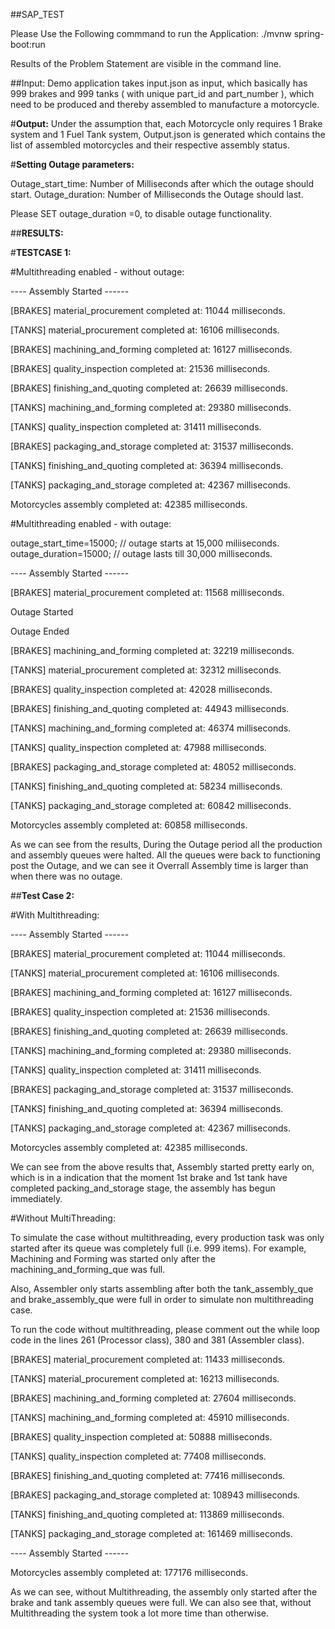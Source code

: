 ##SAP_TEST

Please Use the Following commmand to run the Application:
./mvnw spring-boot:run

Results of the Problem Statement are visible in the command line.

##Input:
Demo application takes input.json as input, which basically has 999 brakes and 999 tanks ( with unique part_id and part_number ), 
which need to be produced and thereby assembled to manufacture a motorcycle.

#**Output:**
Under the assumption that, each Motorcycle only requires 1 Brake system and 1 Fuel Tank system, Output.json is generated which contains
the list of assembled motorcycles and their respective assembly status.


#**Setting Outage parameters:**

Outage_start_time: Number of Milliseconds after which the outage should start.
Outage_duration: Number of Milliseconds the Outage should last. 

Please SET outage_duration =0, to disable outage functionality.


##**RESULTS:**

#**TESTCASE 1:**

#Multithreading enabled - without outage:

---- Assembly Started ------

[BRAKES] material_procurement completed at: 11044 milliseconds.

[TANKS] material_procurement completed at: 16106 milliseconds.

[BRAKES] machining_and_forming completed at: 16127 milliseconds.

[BRAKES] quality_inspection completed at: 21536 milliseconds.

[BRAKES] finishing_and_quoting completed at: 26639 milliseconds.

[TANKS] machining_and_forming completed at: 29380 milliseconds.

[TANKS] quality_inspection completed at: 31411 milliseconds.

[BRAKES] packaging_and_storage completed at: 31537 milliseconds.

[TANKS] finishing_and_quoting completed at: 36394 milliseconds.

[TANKS] packaging_and_storage completed at: 42367 milliseconds.

Motorcycles assembly completed at: 42385 milliseconds.





#Multithreading enabled - with outage:

outage_start_time=15000; // outage starts at 15,000 miliiseconds.
outage_duration=15000;  // outage lasts till 30,000 milliseconds.

---- Assembly Started ------

[BRAKES] material_procurement completed at: 11568 milliseconds.


Outage Started

Outage Ended

[BRAKES] machining_and_forming completed at: 32219 milliseconds.

[TANKS] material_procurement completed at: 32312 milliseconds.

[BRAKES] quality_inspection completed at: 42028 milliseconds.

[BRAKES] finishing_and_quoting completed at: 44943 milliseconds.

[TANKS] machining_and_forming completed at: 46374 milliseconds.

[TANKS] quality_inspection completed at: 47988 milliseconds.

[BRAKES] packaging_and_storage completed at: 48052 milliseconds.

[TANKS] finishing_and_quoting completed at: 58234 milliseconds.

[TANKS] packaging_and_storage completed at: 60842 milliseconds.

Motorcycles assembly completed at: 60858 milliseconds.

As we can see from the results, During the Outage period all the production and assembly queues were halted.
All the queues were back to functioning post the Outage, and we can see it Overrall Assembly time is
larger than when there was no outage.


##**Test Case 2:**

#With Multithreading:

---- Assembly Started ------

[BRAKES] material_procurement completed at: 11044 milliseconds.

[TANKS] material_procurement completed at: 16106 milliseconds.

[BRAKES] machining_and_forming completed at: 16127 milliseconds.

[BRAKES] quality_inspection completed at: 21536 milliseconds.

[BRAKES] finishing_and_quoting completed at: 26639 milliseconds.

[TANKS] machining_and_forming completed at: 29380 milliseconds.

[TANKS] quality_inspection completed at: 31411 milliseconds.

[BRAKES] packaging_and_storage completed at: 31537 milliseconds.

[TANKS] finishing_and_quoting completed at: 36394 milliseconds.

[TANKS] packaging_and_storage completed at: 42367 milliseconds.

Motorcycles assembly completed at: 42385 milliseconds.

We can see from the above results that, Assembly started pretty early on, which is in a indication that the moment 1st brake and 1st tank 
have completed packing_and_storage stage, the assembly has begun immediately.




#Without MultiThreading:

To simulate the case without multithreading, every production task was only started after its queue was completely full (i.e. 999 items).
For example, Machining and Forming was started only after the machining_and_forming_que was full.

Also, Assembler only starts assembling after both the tank_assembly_que and brake_assembly_que were full in order to simulate non multithreading case.

To run the code without multithreading, please comment out the while loop code in the lines 261 (Processor class), 380 and 381 (Assembler class).

[BRAKES] material_procurement completed at: 11433 milliseconds.

[TANKS] material_procurement completed at: 16213 milliseconds.

[BRAKES] machining_and_forming completed at: 27604 milliseconds.

[TANKS] machining_and_forming completed at: 45910 milliseconds.

[BRAKES] quality_inspection completed at: 50888 milliseconds.

[TANKS] quality_inspection completed at: 77408 milliseconds.

[BRAKES] finishing_and_quoting completed at: 77416 milliseconds.

[BRAKES] packaging_and_storage completed at: 108943 milliseconds.

[TANKS] finishing_and_quoting completed at: 113869 milliseconds.

[TANKS] packaging_and_storage completed at: 161469 milliseconds.

---- Assembly Started ------

Motorcycles assembly completed at: 177176 milliseconds.

As we can see, without Multithreading, the assembly only started after the brake and tank assembly queues were full.
We can also see that, without Multithreading the system took a lot more time than otherwise.








